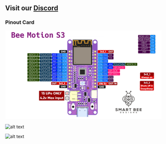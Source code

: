 ## **Visit our** [Discord](https://tinyurl.com/Bee-Motion-Discord-Git)

### Pinout Card
![alt text](https://github.com/strid3r21/BeeMotionS3/blob/main/Pin-Card.jpg?raw=true)

![alt text](https://github.com/strid3r21/BeeMotionS3/blob/main/NZ6_7361.jpg?raw=true)

![alt text](https://github.com/strid3r21/BeeMotionS3/blob/main/NZ6_7371.jpg?raw=true)
